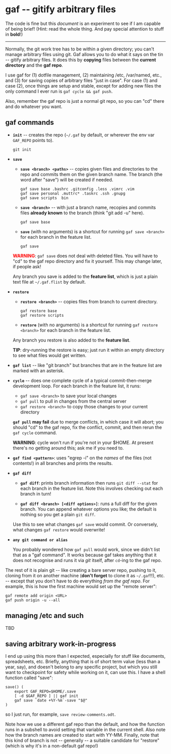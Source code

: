 # gaf -- gitify arbitrary files

The code is fine but this *document* is an experiment to see if I am capable
of being brief!  (Hint: read the whole thing.  And pay special attention to
stuff in **bold**!)

----

Normally, the git work tree has to be within a given directory; you can't
manage arbitrary files using git.  Gaf allows you to do what it says on the
tin -- gitify arbitrary files.  It does this by **copying** files between the
**current directory** and the **gaf repo**.

I use gaf for (1) dotfile management, (2) maintaining /etc, /var/named, etc.,
and (3) for saving copies of arbitrary files "just in case".  For case (1) and
case (2), once things are setup and stable, except for adding new files the
only command I ever run is `gaf cycle && gaf push`.

Also, remember the gaf repo is just a normal git repo, so you can "cd" there
and do whatever you want.

## gaf commands

*   **`init`** -- creates the repo (`~/.gaf` by default, or wherever the
    env var `GAF_REPO` points to).

        git init

*   **`save`**

    *   **`save <branch> <paths>`** -- copies given files and directories to
        the repo and commits them on the given branch name.  The branch (the
        word after "save") will be created if needed.

            gaf save base .bashrc .gitconfig .less .vimrc .vim
            gaf save personal .muttrc* .taskrc .ssh .gnupg
            gaf save scripts  bin

    *   **`save <branch>`** -- with just a branch name, recopies and commits
        files **already known** to the branch (think "git add -u" here).

            gaf save base

    *   **`save`** (with no arguments) is a shortcut for running `gaf save <branch>`
        for each branch in the feature list.

            gaf save

    <font color="red">**WARNING**</font>: `gaf save` does not deal with
    deleted files.  You will have to "cd" to the gaf repo directory and fix it
    yourself.  This may change later, if people ask!

    Any branch you save is added to the **feature list**, which is just a
    plain text file at `~/.gaf.flist` by default.

*   **`restore`**

    *   **`restore <branch>`** -- copies files from branch to current
        directory.

            gaf restore base
            gaf restore scripts

    *   **`restore`** (with no arguments) is a shortcut for running `gaf
        restore <branch>` for each branch in the feature list.

    Any branch you restore is also added to the **feature list**.

    **TIP**: dry-running the restore is easy; just run it within an empty
    directory to see what files would get written.

*   **`gaf list`** -- like "git branch" but branches that are in the feature
    list are marked with an asterisk.

*   **`cycle`** -- does one complete cycle of a typical commit-then-merge
    development loop.  For each branch in the feature list, it runs:

    *   `gaf save <branch>` to save your local changes
    *   `gaf pull` to pull in changes from the central server
    *   `gaf restore <branch>` to copy those changes to your current directory

    **`gaf pull` may fail** due to merge conflicts, in which case it will
    abort; you should "cd" to the gaf repo, fix the conflict, commit, and then
    rerun the `gaf cycle` command.

    **WARNING**: cycle won't run if you're not in your \$HOME.  At present
    there's no getting around this; ask me if you need to.

*   **`gaf find <pattern>`**: uses "egrep -i" on the *names* of the files (not
    contents!) in all branches and prints the results.

*   **`gaf diff`**

    *   **`gaf diff`**: prints branch information then runs `git diff --stat`
        for each branch in the feature list.  Note this involves checking out
        each branch in turn!

    *   **`gaf diff <branch> [<diff options>]`**: runs a full diff for the
        given branch.  You can append whatever options you like; the default
        is nothing so you get a plain `git diff`.

    Use this to see what changes `gaf save` would commit.  Or conversely, what
    changes `gaf restore` would overwrite!

*   **`any git command or alias`** 

    You probably wondered how `gaf pull` would work, since we didn't list that
    as a "gaf command".  It works because gaf takes anything that it does not
    recognise and runs it via *git* itself, after `cd`-ing to the gaf repo.

The rest of it is plain git -- like creating a bare server repo, pushing to
it, cloning from it on another machine (**don't forget** to clone it as
`~/.gaf`!!), etc. -- except that you don't have to do everything *from the gaf
repo*.  For example, this is how the first machine would set up the "remote
server":

    gaf remote add origin <URL>
    gaf push origin -u --all

## managing /etc and such

TBD

## saving arbitrary work-in-progress

I end up using this more than I expected, especially for stuff like documents,
spreadsheets, etc.  Briefly, anything that is of short term value (less than a
year, say), and doesn't belong to any specific project, but which you still
want to checkpoint for safety while working on it, can use this.  I have a
shell function called "save":

    save() (
        export GAF_REPO=$HOME/.save
        [ -d $GAF_REPO ] || gaf init
        gaf save `date +%Y-%m`-save "$@"
    )

so I just run, for example, `save review-comments.odt`.

Note how we use a different gaf repo than the default, and how the function
runs in a subshell to avoid setting that variable in the current shell.  Also
note how the branch names are created to start with YY-MM.  Finally, note that
this kind of branch is not -- generally -- a suitable candidate for "restore"
(which is why it's in a non-default gaf repo!)
